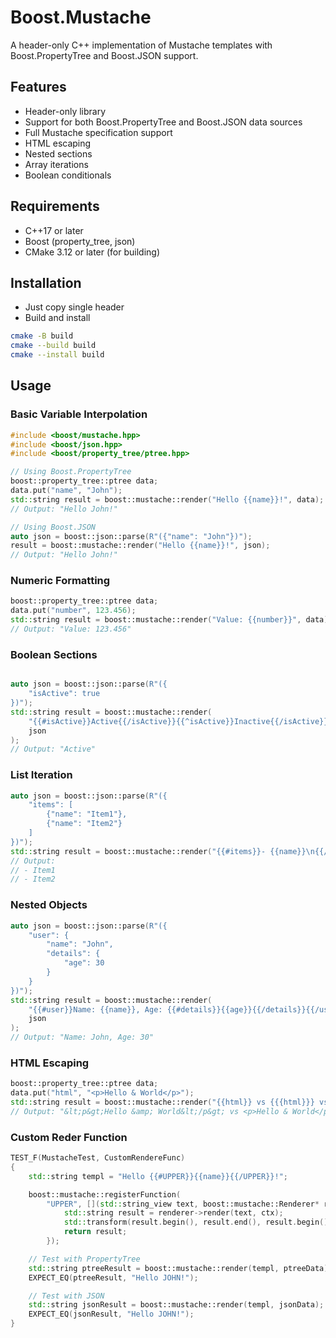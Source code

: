 # Boost.Mustache

A header-only C++ implementation of Mustache templates with Boost.PropertyTree and Boost.JSON support.

## Features

- Header-only library
- Support for both Boost.PropertyTree and Boost.JSON data sources
- Full Mustache specification support
- HTML escaping
- Nested sections
- Array iterations
- Boolean conditionals

## Requirements

- C++17 or later
- Boost (property_tree, json)
- CMake 3.12 or later (for building)

## Installation

- Just copy single header
- Build and install

```bash
cmake -B build
cmake --build build
cmake --install build
```

## Usage

### Basic Variable Interpolation

```c++
#include <boost/mustache.hpp>
#include <boost/json.hpp>
#include <boost/property_tree/ptree.hpp>

// Using Boost.PropertyTree
boost::property_tree::ptree data;
data.put("name", "John");
std::string result = boost::mustache::render("Hello {{name}}!", data);
// Output: "Hello John!"

// Using Boost.JSON
auto json = boost::json::parse(R"({"name": "John"})");
result = boost::mustache::render("Hello {{name}}!", json);
// Output: "Hello John!"
```

### Numeric Formatting

```c++
boost::property_tree::ptree data;
data.put("number", 123.456);
std::string result = boost::mustache::render("Value: {{number}}", data);
// Output: "Value: 123.456"

```

### Boolean Sections

```c++

auto json = boost::json::parse(R"({
    "isActive": true
})");
std::string result = boost::mustache::render(
    "{{#isActive}}Active{{/isActive}}{{^isActive}}Inactive{{/isActive}}", 
    json
);
// Output: "Active"

```

### List Iteration

```cpp
auto json = boost::json::parse(R"({
    "items": [
        {"name": "Item1"},
        {"name": "Item2"}
    ]
})");
std::string result = boost::mustache::render("{{#items}}- {{name}}\n{{/items}}", json);
// Output:
// - Item1
// - Item2

```

### Nested Objects

```cpp
auto json = boost::json::parse(R"({
    "user": {
        "name": "John",
        "details": {
            "age": 30
        }
    }
})");
std::string result = boost::mustache::render(
    "{{#user}}Name: {{name}}, Age: {{#details}}{{age}}{{/details}}{{/user}}", 
    json
);
// Output: "Name: John, Age: 30"

```


### HTML Escaping

```cpp
boost::property_tree::ptree data;
data.put("html", "<p>Hello & World</p>");
std::string result = boost::mustache::render("{{html}} vs {{{html}}} vs {{&html}}", data);
// Output: "&lt;p&gt;Hello &amp; World&lt;/p&gt; vs <p>Hello & World</p> vs <p>Hello & World</p>"

```

### Custom Reder Function
```cpp
TEST_F(MustacheTest, CustomRendereFunc)
{
    std::string templ = "Hello {{#UPPER}}{{name}}{{/UPPER}}!";

    boost::mustache::registerFunction(
        "UPPER", [](std::string_view text, boost::mustache::Renderer* renderer, boost::mustache::Context* ctx) {
            std::string result = renderer->render(text, ctx);
            std::transform(result.begin(), result.end(), result.begin(), ::toupper);
            return result;
        });

    // Test with PropertyTree
    std::string ptreeResult = boost::mustache::render(templ, ptreeData);
    EXPECT_EQ(ptreeResult, "Hello JOHN!");

    // Test with JSON
    std::string jsonResult = boost::mustache::render(templ, jsonData);
    EXPECT_EQ(jsonResult, "Hello JOHN!");
}
```
